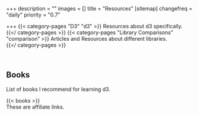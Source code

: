 +++
description = ""
images = []
title = "Resources"
[sitemap]
changefreq = "daily"
priority = "0.7"

+++
{{< category-pages "D3" "d3" >}}
Resources about d3 specifically.
{{</ category-pages >}}
{{< category-pages "Library Comparisons" "comparison" >}}
Articles and Resources about different libraries.  
{{</ category-pages >}}
<div class="mt-24"> </div>

## Books

List of books I recommend for learning d3.

<div class="mt-6"></div>
{{< books >}}

<div class="text-xs mb-8">These are affiliate links.</div>

<div id="amzn-assoc-ad-3d69a611-8a29-42c5-bf78-82ffd7fb1e1f"></div><script async src="//z-na.amazon-adsystem.com/widgets/onejs?MarketPlace=US&adInstanceId=3d69a611-8a29-42c5-bf78-82ffd7fb1e1f"></script>